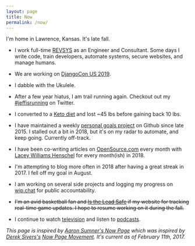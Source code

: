 ```yaml
---
layout: page
title: Now
permalink: /now/
---
```


I'm home in Lawrence, Kansas. It's late fall.

- I work full-time [REVSYS][] as an Engineer and Consultant. Some days I write code, train developers, automate systems, secure websites, and manage humans.

- We are working on [DjangoCon US 2019][].

- I dabble with the Ukulele.

- After a few year hiatus, I am trail running again. Checkout out my [#jeffisrunning](https://twitter.com/search?q=%23jeffisrunning&src=typd) on Twitter.

- I converted to a [Keto diet][] and lost ~45 lbs before gaining back 10 lbs.

- I have maintained a weekly [personal goals project][] on Github since late 2015. I stalled out a bit in 2018, but it's on my radar to automate, and keep going. Currently off-track.

- I have been co-writing articles on [OpenSource.com](https://opensource.com/users/jefftriplett) every month with [Lacey Williams Henschel](https://opensource.com/users/laceynwilliams) for every month(ish) in 2018.

- I'm attempting to blog more often in 2018 after having a great streak in 2017. I fell off my goal in August.

- I am working on several side projects and logging my progress on [wip.chat](https://wip.chat/@jefftriplett) for public accountability.

- ~~I'm an avid basketball fan and [Is the Lead Safe][] if my website for tracking real-time game updates. I hope to resume working on it during the fall.~~

- I continue to watch [television][] and listen to [podcasts][].

*This page is inspired by [Aaron Sumner's Now Page][] which was inspired by [Derek Sivers's][Derek Sivers] [Now Page Movement][]. It's current as of February 11th, 2017.*

[Aaron Sumner's Now Page]: http://aaronsumner.com/pages/now.html
[Derek Sivers]: https://sivers.org/now
[DjangoCon US 2019]: https://2019.djangocon.us/
[Is the Lead Safe]: http://www.istheleadsafe.com/
[Keto diet]: https://www.reddit.com/r/keto/wiki/keto_in_a_nutshell
[Now Page Movement]: http://nownownow.com/about
[personal goals project]: https://github.com/jefftriplett/personal-goals
[podcasts]: https://github.com/jefftriplett/personal-goals/blob/master/content-list/podcasts.md
[RevSys]: https://www.revsys.com/
[television]: https://github.com/jefftriplett/personal-goals/blob/master/content-list/television.md
